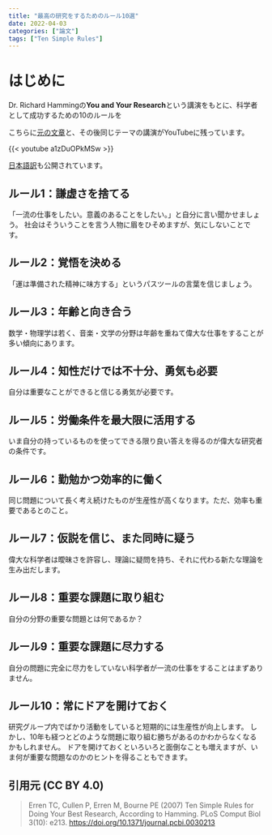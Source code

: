 ```yaml
---
title: "最高の研究をするためのルール10選"
date: 2022-04-03
categories: ["論文"]
tags: ["Ten Simple Rules"]
---
```


# はじめに

Dr. Richard Hammingの**You and Your Research**という講演をもとに、科学者として成功するための10のルールを

こちらに[元の文章](http://www.cs.virginia.edu/~robins/YouAndYourResearch.html)と、その後同じテーマの講演がYouTubeに残っています。

{{< youtube a1zDuOPkMSw >}}

[日本語訳](https://hiddenflower-s.tumblr.com/post/159208523633/%E8%AC%9B%E6%BC%94%E7%A0%94%E7%A9%B6%E3%81%AB%E3%81%A9%E3%81%86%E5%8F%96%E3%82%8A%E7%B5%84%E3%82%80%E3%81%B9%E3%81%8D%E3%81%8B%E3%83%AA%E3%83%81%E3%83%A3%E3%83%BC%E3%83%89w%E3%83%8F%E3%83%9F%E3%83%B3%E3%82%B0)も公開されています。

## ルール1：謙虚さを捨てる

「一流の仕事をしたい。意義のあることをしたい。」と自分に言い聞かせましょう。
社会はそういうことを言う人物に眉をひそめますが、気にしないことです。

## ルール2：覚悟を決める

「運は準備された精神に味方する」というパスツールの言葉を信じましょう。

## ルール3：年齢と向き合う

数学・物理学は若く、音楽・文学の分野は年齢を重ねて偉大な仕事をすることが多い傾向にあります。

## ルール4：知性だけでは不十分、勇気も必要

自分は重要なことができると信じる勇気が必要です。

## ルール5：労働条件を最大限に活用する

いま自分の持っているものを使ってできる限り良い答えを得るのが偉大な研究者の条件です。

## ルール6：勤勉かつ効率的に働く

同じ問題について長く考え続けたものが生産性が高くなります。ただ、効率も重要であるとのこと。

## ルール7：仮説を信じ、また同時に疑う

偉大な科学者は曖昧さを許容し、理論に疑問を持ち、それに代わる新たな理論を生み出だします。


## ルール8：重要な課題に取り組む

自分の分野の重要な問題とは何であるか？


## ルール9：重要な課題に尽力する

自分の問題に完全に尽力をしていない科学者が一流の仕事をすることはまずありません。


## ルール10：常にドアを開けておく

研究グループ内でばかり活動をしていると短期的には生産性が向上します。
しかし、10年も経つとどのような問題に取り組む勝ちがあるのかわからなくなるかもしれません。
ドアを開けておくといろいろと面倒なことも増えますが、いま何が重要な問題なのかのヒントを得ることもできます。


## 引用元 (CC BY 4.0)

> Erren TC, Cullen P, Erren M, Bourne PE (2007) Ten Simple Rules for Doing Your Best Research, According to Hamming. PLoS Comput Biol 3(10): e213. https://doi.org/10.1371/journal.pcbi.0030213

